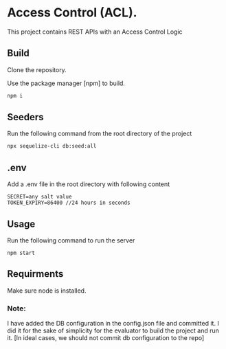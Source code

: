 # Access Control (ACL).

This project contains REST APIs with an Access Control Logic

## Build

Clone the repository.

Use the package manager [npm] to build.

```bash
npm i
```

## Seeders

Run the following command from the root directory of the project

```bash
npx sequelize-cli db:seed:all 
```

## .env

Add a .env file in the root directory with following content

```
SECRET=any salt value
TOKEN_EXPIRY=86400 //24 hours in seconds
```

## Usage

Run the following command to run the server

```
npm start
```

## Requirments

Make sure node is installed.

 ### Note: 
I have added the DB configuration in the config.json file and committed it. I did it for the sake of simplicity for the evaluator to build the project and run it. [In ideal cases, we should not commit db configuration to the repo]
